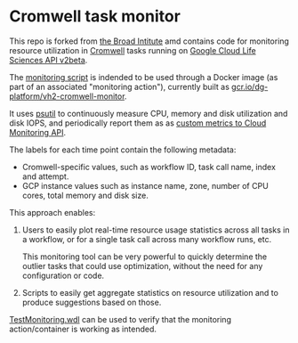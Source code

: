 # Cromwell task monitor

This repo is forked from [the Broad Intitute](https://github.com/broadinstitute/cromwell-monitor) amd contains code for monitoring resource utilization in
[Cromwell](https://github.com/broadinstitute/cromwell)
tasks running on
[Google Cloud Life Sciences API v2beta](https://cloud.google.com/life-sciences/docs/reference/rest/v2beta/projects.locations.pipelines/run).

The [monitoring script](monitor.py)
is indended to be used through a Docker image (as part of an associated "monitoring action"), currently built as
[gcr.io/dg-platform/vh2-cromwell-monitor](https://console.cloud.google.com/gcr/images/dg-platform/global/vh2-cromwell-monitor?project=dg-platform).

It uses [psutil](https://psutil.readthedocs.io) to
continuously measure CPU, memory and disk utilization
and disk IOPS, and periodically report them
as as [custom metrics to Cloud Monitoring API](https://cloud.google.com/monitoring/custom-metrics).

The labels for each time point contain the following metadata:
- Cromwell-specific values, such as workflow ID, task call name, index and attempt.
- GCP instance values such as instance name, zone, number of CPU cores, total memory and disk size.

This approach enables:

1)  Users to easily plot real-time resource usage statistics across all tasks in
    a workflow, or for a single task call across many workflow runs,
    etc.

    This monitoring tool can be very powerful to quickly determine the outlier tasks
    that could use optimization, without the need for any configuration
    or code.

2)  Scripts to easily get aggregate statistics
    on resource utilization and to produce suggestions
    based on those.

[TestMonitoring.wdl](TestMonitoring.wdl) can be used to
verify that the monitoring action/container is
working as intended.
